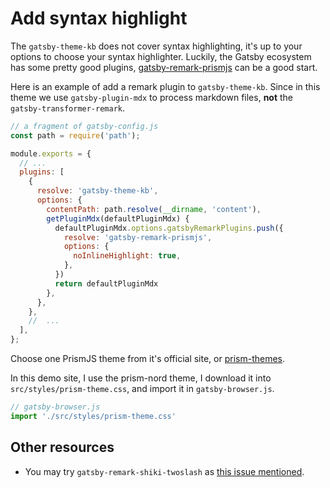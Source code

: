 Add syntax highlight
===

The `gatsby-theme-kb` does not cover syntax highlighting, it's up to your options to choose your syntax highlighter. Luckily, the Gatsby ecosystem has some pretty good plugins, [gatsby-remark-prismjs](https://www.gatsbyjs.com/plugins/gatsby-remark-prismjs/) can be a good start.

Here is an example of add a remark plugin to `gatsby-theme-kb`. Since in this theme we use `gatsby-plugin-mdx` to process markdown files, **not** the `gatsby-transformer-remark`.

```js
// a fragment of gatsby-config.js
const path = require('path');

module.exports = {
  // ...
  plugins: [
    {
      resolve: 'gatsby-theme-kb',
      options: {
        contentPath: path.resolve(__dirname, 'content'),
        getPluginMdx(defaultPluginMdx) {
          defaultPluginMdx.options.gatsbyRemarkPlugins.push({
            resolve: 'gatsby-remark-prismjs',
            options: {
              noInlineHighlight: true,
            },
          })
          return defaultPluginMdx
        },
      },
    },
    //  ...
  ],
};
```

Choose one PrismJS theme from it's official site, or [prism-themes](https://github.com/PrismJS/prism-themes).

In this demo site, I use the prism-nord theme, I download it into `src/styles/prism-theme.css`, and import it in `gatsby-browser.js`.

```js
// gatsby-browser.js
import './src/styles/prism-theme.css'
```

## Other resources

- You may try `gatsby-remark-shiki-twoslash` as [this issue mentioned](https://github.com/hikerpig/foam-template-gatsby-kb/issues/5#issuecomment-782902350).